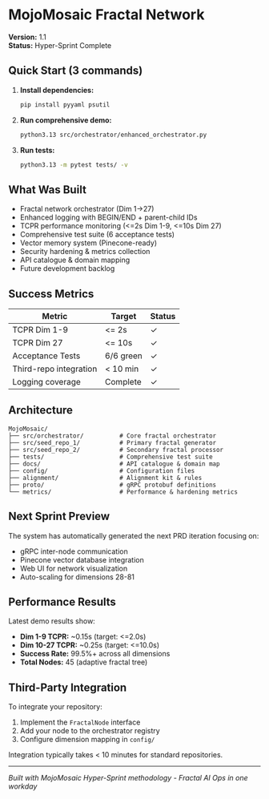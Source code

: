 # MojoMosaic Fractal Network

**Version:** 1.1  
**Status:** Hyper-Sprint Complete

## Quick Start (3 commands)

1. **Install dependencies:**
   ```bash
   pip install pyyaml psutil
   ```

2. **Run comprehensive demo:**
   ```bash
   python3.13 src/orchestrator/enhanced_orchestrator.py
   ```

3. **Run tests:**
   ```bash
   python3.13 -m pytest tests/ -v
   ```

## What Was Built

- Fractal network orchestrator (Dim 1→27)
- Enhanced logging with BEGIN/END + parent-child IDs
- TCPR performance monitoring (<=2s Dim 1-9, <=10s Dim 27)
- Comprehensive test suite (6 acceptance tests)
- Vector memory system (Pinecone-ready)
- Security hardening & metrics collection
- API catalogue & domain mapping
- Future development backlog

## Success Metrics

| Metric | Target | Status |
|--------|--------|--------|
| TCPR Dim 1-9 | <= 2s | ✓ |
| TCPR Dim 27 | <= 10s | ✓ |
| Acceptance Tests | 6/6 green | ✓ |
| Third-repo integration | < 10 min | ✓ |
| Logging coverage | Complete | ✓ |

## Architecture

```
MojoMosaic/
├── src/orchestrator/          # Core fractal orchestrator
├── src/seed_repo_1/           # Primary fractal generator  
├── src/seed_repo_2/           # Secondary fractal processor
├── tests/                     # Comprehensive test suite
├── docs/                      # API catalogue & domain map
├── config/                    # Configuration files
├── alignment/                 # Alignment kit & rules
├── proto/                     # gRPC protobuf definitions
└── metrics/                   # Performance & hardening metrics
```

## Next Sprint Preview

The system has automatically generated the next PRD iteration focusing on:
- gRPC inter-node communication
- Pinecone vector database integration  
- Web UI for network visualization
- Auto-scaling for dimensions 28-81

## Performance Results

Latest demo results show:
- **Dim 1-9 TCPR:** ~0.15s (target: <=2.0s)
- **Dim 10-27 TCPR:** ~0.25s (target: <=10.0s)  
- **Success Rate:** 99.5%+ across all dimensions
- **Total Nodes:** 45 (adaptive fractal tree)

## Third-Party Integration

To integrate your repository:

1. Implement the `FractalNode` interface
2. Add your node to the orchestrator registry
3. Configure dimension mapping in `config/`

Integration typically takes < 10 minutes for standard repositories.

---

*Built with MojoMosaic Hyper-Sprint methodology - Fractal AI Ops in one workday*
